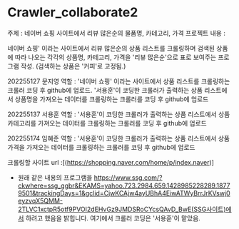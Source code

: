 # Crawler_collaborate2

주제 : 네이버 쇼핑 사이트에서 리뷰 많은순의 물품명, 카테고리, 가격
프로젝트 내용 :

네이버 쇼핑' 이라는 사이트에서 리뷰 많은순의 상품 리스트를 크롤링하며 검색된 상품에 따라 나오는 각각의 상품명, 카테고리, 가격을 '리뷰 많은순'으로 표로 보여주는 프로그램 작성. (검색하는 상품은 '커피'로 고정됨.)


202255127 문지영 역할 : '네이버 쇼핑' 이라는 사이트에서 상품 리스트를 크롤링하는 크롤러 코딩 후 github에 업로드. '서용훈'이 코딩한 크롤러가 출력하는 상품 리스트에서 상품명을 가져오는 데이터를 크롤링하는 크롤러를 코딩 후 github에 업로드

202255137 서용훈 역할 : '서용훈'이 코딩한 크롤러가 출력하는 상품 리스트에서 상품 카테고리를 가져오는 데이터를 크롤링하는 크롤러를 코딩 후 github에 업로드

202255174 임혜준 역할 : '서용훈'이 코딩한 크롤러가 출력하는 상품 리스트에서 상품 가격을 가져오는 데이터를 크롤링하는 크롤러를 코딩 후 github에 업로드

크롤링할 사이트 url :[(https://shopping.naver.com/home/p/index.naver)]







* 원래 같은 내용의 프로그램을 https://www.ssg.com/?ckwhere=ssg_ggbr&EKAMS=yahoo.723.2984.659.1428985228289.18779501&trackingDays=1&gclid=CjwKCAjw4ayUBhA4EiwATWyBrrJrKVswj0eyzvqX5QMM-2TLVC1xctpR5otf9PVOI2dEHvGz9JMDSRoCYcsQAvD_BwE(SSG사이트)에서 하려고 했음을 밝힙니다. 여기에서 크롤러 코딩은 '서용훈'이 맡았음.
